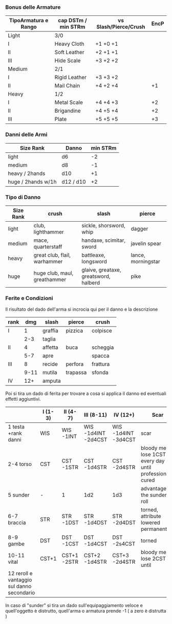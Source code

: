 ### Bonus delle Armature

|TipoArmatura e Rango|cap DSTm / min STRm|vs Slash/Pierce/Crush|EncP|
|---|---|---|---|
|Light|3/0|||
|I|Heavy Cloth|+1 +0 +1||
|II|Soft Leather|+2 +1 +1||
|III|Hide Scale|+3 +2 +2||
|Medium|2/1|||
|I|Rigid Leather|+3 +3 +2||
|II|Mail Chain|+4 +2 +4|+1|
|Heavy|1/2|||
|I|Metal Scale|+4 +4 +3|+2|
|II|Brigandine|+4 +5 +4|+2|
|III|Plate|+5 +5 +5|+3|    

### Danni delle Armi

|Size Rank     |Danno|min STRm|
|--------------|-----|--------|
|light         | d6  | -2     |
|medium        | d8  | -1     |
|heavy / 2hands| d10 | +1     |
|huge / 2hands w/1h| d12 / d10 | +2 |

### Tipo di Danno

|Size Rank    | crush | slash | pierce |
|-------------|-------|-------|--------|
|light        | club, lighthammer| sickle, shorsword, whip |dagger |
|medium       | mace, quarterstaff | handaxe, scimitar, sword | javelin spear |
| heavy       | great club, flail, warhammer | battleaxe, longsword | lance, morningstar |
| huge        | huge club, maul, greathammer | glaive, greataxe, greatsword, halberd | pike |

### Ferite e Condizioni

Il risultato del dado dell'arma si incrocia qui per il danno e la descrizione

|rank|dmg|slash|pierce|crush|
|-|-|-|-|-|
|I|1|graffia|pizzica|colpisce|
||2-3|taglia||
|II|4|affetta|buca|scheggia|
||5-7|apre||spacca|
|III|8|recide|perfora|frattura|
||9-11|mutila|trapassa|sfonda|
|IV|12+|amputa||

Poi si tira un dado di ferita per trovare a cosa si applica il danno ed eventuali effetti aggiuntivi. 

||I (1-3)|II (4-7)|III (8-11)|IV (12+)|Scar|
|-|-|-|-|-|-|
|1 testa +rank danni|WIS|WIS -1INT| WIS -1d4INT -2d4CST| WIS -1d4INT -3d4CST|scar|
|2-4 torso |CST|CST -1STR|CST -1d4STR|CST -2d4STR|bloody mess, lose 1CST every day until professionally cured|
|5 sunder| - | 1 | 1d2 | 1d3 |advantage for the sunder roll|
|6-7 braccia| STR | STR -1DST | STR -1d4DST| STR -2d4DST|torned, attribute lowered permanently|
|8-9 gambe| DST | DST -1CST | DST -1d4CST | DST -2s4CST|torned|
|10-11 vital |CST+1|CST+1 -2STR| CST+2 -1d4STR| CST+3 -2d4STR|bloody mess, lose 2CST until|
|12 reroll e vantaggio sul danno secondario||||||

In caso di "sunder" si tira un dado sull'equipaggiamento veloce e quell'oggetto è distrutto, quell'arma o armatura prende -1 ( a zero è distrutta )




